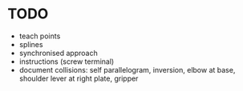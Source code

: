 # TODO

* teach points
* splines
* synchronised approach
* instructions (screw terminal)
* document collisions: self parallelogram, inversion, elbow at base, shoulder lever at right plate, gripper
